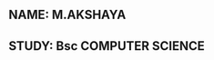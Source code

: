 <!DOCTYPE html>
<html>
    <head>
    <title> MY PROFILE </title>
    </head>
<body> 
<h2> NAME: M.AKSHAYA</h2>
<h2> STUDY: Bsc COMPUTER SCIENCE </h2> 




</body>
  
